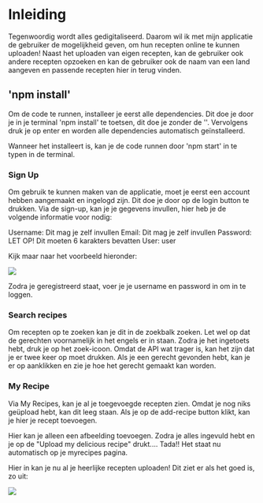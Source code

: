 # Inleiding

Tegenwoordig wordt alles gedigitaliseerd. Daarom wil ik met mijn applicatie de gebruiker de mogelijkheid geven, om hun
recepten online te kunnen uploaden! Naast het uploaden van eigen recepten, kan de gebruiker ook andere recepten opzoeken
en kan de gebruiker ook de naam van een land aangeven en passende recepten hier in terug vinden.


## 'npm install'

Om de code te runnen, installeer je eerst alle dependencies. Dit doe je door je in je terminal 'npm install' te toetsen,
dit doe je zonder de ''. Vervolgens druk je op enter en worden alle dependencies automatisch geïnstalleerd.

Wanneer het installeert is, kan je de code runnen door 'npm start' in te typen in de terminal.

### Sign Up

Om gebruik te kunnen maken van de applicatie, moet je eerst een account hebben aangemaakt en ingelogd zijn. Dit doe je
door op de login button te drukken. Via de sign-up, kan je je gegevens invullen, hier heb je de volgende informatie
voor nodig:

Username: Dit mag je zelf invullen
Email: Dit mag je zelf invullen
Password: LET OP! Dit moeten 6 karakters bevatten
User: user

Kijk maar naar het voorbeeld hieronder:

![](../../Desktop/signup.png)

Zodra je geregistreerd staat, voer je je username en password in om in te loggen.

### Search recipes
Om recepten op te zoeken kan je dit in de zoekbalk zoeken. Let wel op dat de gerechten voornamelijk in het engels
er in staan. Zodra je het ingetoets hebt, druk je op het zoek-icoon. Omdat de API wat trager is, kan het zijn dat je er
twee keer op moet drukken. Als je een gerecht gevonden hebt, kan je er op aanklikken en zie je hoe het gerecht
gemaakt kan worden.

### My Recipe

Via My Recipes, kan je al je toegevoegde recepten zien. Omdat je nog niks geüpload hebt, kan dit leeg staan.
Als je op de add-recipe button klikt, kan je hier je recept toevoegen.

Hier kan je alleen een afbeelding toevoegen. Zodra je alles ingevuld hebt en je op de
"Upload my delicious recipe" drukt.... Tada!! Het staat nu automatisch op je myrecipes pagina.

Hier in kan je nu al je heerlijke recepten uploaden! Dit ziet er als het goed is, zo uit:

![](![](src/assets/addrecepie.png))